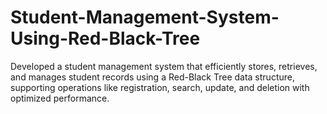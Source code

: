 # Student-Management-System-Using-Red-Black-Tree
Developed a student management system that efficiently stores, retrieves, and manages student records using a Red-Black Tree data structure, supporting operations like registration, search, update, and deletion with optimized performance.
